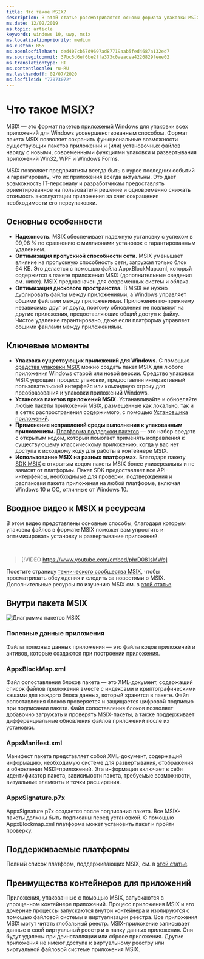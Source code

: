 ```yaml
---
title: Что такое MSIX?
description: В этой статье рассматриваются основы формата упаковки MSIX, а также современные возможности упаковки, доступные для всех приложений для Windows.
ms.date: 12/02/2019
ms.topic: article
keywords: windows 10, uwp, msix
ms.localizationpriority: medium
ms.custom: RS5
ms.openlocfilehash: ded407cb57d9697ad87719aab5fed4687a132ed7
ms.sourcegitcommit: 37bc5d6ef6be2ffa373c0aeacea4226829feee02
ms.translationtype: HT
ms.contentlocale: ru-RU
ms.lasthandoff: 02/07/2020
ms.locfileid: "77073072"
---
```

# <a name="what-is-msix"></a>Что такое MSIX?

MSIX — это формат пакетов приложений Windows для упаковки всех приложений для Windows усовершенствованным способом. Формат пакета MSIX позволяет сохранить функциональные возможности существующих пакетов приложений и (или) установочных файлов наряду с новыми, современными функциями упаковки и развертывания приложений Win32, WPF и Windows Forms.

MSIX позволяет предприятиям всегда быть в курсе последних событий и гарантировать, что их приложения всегда актуальны. Это дает возможность IT-персоналу и разработчикам предоставлять ориентированное на пользователя решение и одновременно снижать стоимость эксплуатации приложения за счет сокращения необходимости его переупаковки.

## <a name="key-features"></a>Основные особенности

* **Надежность.** MSIX обеспечивает надежную установку с успехом в 99,96 % по сравнению с миллионами установок с гарантированным удалением.
* **Оптимизация пропускной способности сети.** MSIX уменьшает влияние на пропускную способность сети, загружая только блок 64 КБ. Это делается с помощью файла AppxBlockMap.xml, который содержится в пакете приложения MSIX (дополнительные сведения см. ниже). MSIX предназначен для современных систем и облака.
* **Оптимизация дискового пространства.** В MSIX не нужно дублировать файлы между приложениями, а Windows управляет общими файлами между приложениями. Приложения по-прежнему независимы друг от друга, поэтому обновления не повлияют на другие приложения, предоставляющие общий доступ к файлу. Чистое удаление гарантировано, даже если платформа управляет общими файлами между приложениями.

## <a name="highlights"></a>Ключевые моменты

* **Упаковка существующих приложений для Windows.** С помощью [средства упаковки MSIX](packaging-tool/mpt-overview.md) можно создать пакет MSIX для любого приложения Windows старой или новой версии. Средство упаковки MSIX упрощает процесс упаковки, предоставляя интерактивный пользовательский интерфейс или командную строку для преобразования и упаковки приложений Windows.
* **Установка пакетов приложений MSIX.** Устанавливайте и обновляйте любые пакеты приложений MSIX, размещенные как локально, так и в сетях распространения содержимого, с помощью [Установщика приложений](app-installer/app-installer-root.md).
* **Применение исправлений среды выполнения к упакованным приложениям.** [Платформа поддержки пакетов](psf/package-support-framework-overview.md) — это набор средств с открытым кодом, который помогает применять исправления к существующему классическому приложению, когда у вас нет доступа к исходному коду для работы в контейнере MSIX.
* **Использование MSIX на разных платформах.** Благодаря пакету [SDK MSIX](msix-sdk/sdk-overview.md) с открытым кодом пакеты MSIX более универсальны и не зависят от платформы. Пакет SDK предоставляет все API-интерфейсы, необходимые для проверки, подтверждения и распаковки пакета приложения на любой платформе, включая Windows 10 и ОС, отличные от Windows 10.

## <a name="introduction-video-to-msix-and-resources"></a>Вводное видео к MSIX и ресурсам

В этом видео представлены основные способы, благодаря которым упаковка файлов в формате MSIX поможет вам упростить и оптимизировать установку и развертывание приложений.

<br/>

> [!VIDEO https://www.youtube.com/embed/phrD081sMWc]

Посетите страницу [технического сообщества MSIX](https://aka.ms/msixcommunity), чтобы просматривать обсуждения и следить за новостями о MSIX. Дополнительные ресурсы по изучению MSIX см. в [этой статье](resources.md).

## <a name="inside-an-msix-package"></a>Внутри пакета MSIX

![Диаграмма пакетов MSIX](package/images/msixpackage.png)

### <a name="app-payload"></a>Полезные данные приложения

Файлы полезных данных приложения — это файлы кодов приложений и активов, которые создаются при построении приложения.

### <a name="appxblockmapxml"></a>AppxBlockMap.xml

Файл сопоставления блоков пакета — это XML-документ, содержащий список файлов приложения вместе с индексами и криптографическими хэшами для каждого блока данных, который хранится в пакете. Файл сопоставления блоков проверяется и защищается цифровой подписью при подписании пакета. Файл сопоставления блоков позволяет добавочно загружать и проверять MSIX-пакеты, а также поддерживает дифференциальные обновления файлов приложений после их установки.

### <a name="appxmanifestxml"></a>AppxManifest.xml

Манифест пакета представляет собой XML-документ, содержащий информацию, необходимую системе для развертывания, отображения и обновления MSIX-приложений. Эта информация включает в себя идентификатор пакета, зависимости пакета, требуемые возможности, визуальные элементы и точки расширения.

### <a name="appxsignaturep7x"></a>AppxSignature.p7x

AppxSignature.p7x создается после подписания пакета. Все MSIX-пакеты должны быть подписаны перед установкой. С помощью AppxBlockmap.xml платформа может установить пакет и пройти проверку.

## <a name="supported-platforms"></a>Поддерживаемые платформы

Полный список платформ, поддерживающих MSIX, см. в [этой статье](supported-platforms.md).

## <a name="benefits-of-app-containers"></a>Преимущества контейнеров для приложений

Приложения, упакованные с помощью MSIX, запускаются в упрощенном контейнере приложений. Процесс приложения MSIX и его дочерние процессы запускаются внутри контейнера и изолируются с помощью файловой системы и виртуализации реестра. Все приложения MSIX могут читать глобальный реестр. MSIX-приложение записывает данные в свой виртуальный реестр и в папку данных приложения. Они будут удалены при деинсталляции или сбросе приложения. Другие приложения не имеют доступа к виртуальному реестру или виртуальной файловой системе приложения MSIX.
